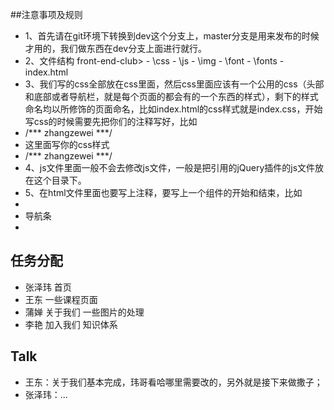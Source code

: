 ##注意事项及规则
- 1、首先请在git环境下转换到dev这个分支上，master分支是用来发布的时候才用的，我们做东西在dev分支上面进行就行。
- 2、文件结构 front-end-club>
			  - \css
			  - \js
			  - \img
			  - \font
			  - \fonts
			  - index.html
- 3、我们写的css全部放在css里面，然后css里面应该有一个公用的css（头部和底部或者导航栏，就是每个页面的都会有的一个东西的样式），剩下的样式命名均以所修饰的页面命名，比如index.html的css样式就是index.css，开始写css的时候需要先把你们的注释写好，比如
- /*** zhangzewei ***/
- 这里面写你的css样式
- /*** zhangzewei ***/
- 4、js文件里面一般不会去修改js文件，一般是把引用的jQuery插件的js文件放在这个目录下。
- 5、在html文件里面也要写上注释，要写上一个组件的开始和结束，比如
- <!-- 导航条开始 -->
-  导航条
- <!-- 导航条结束 -->

## 任务分配
- 张泽玮 首页
- 王东 一些课程页面
- 蒲婵 关于我们 一些图片的处理
- 李艳 加入我们 知识体系

## Talk
- 王东：关于我们基本完成，玮哥看哈哪里需要改的，另外就是接下来做撒子；
- 张泽玮：...

